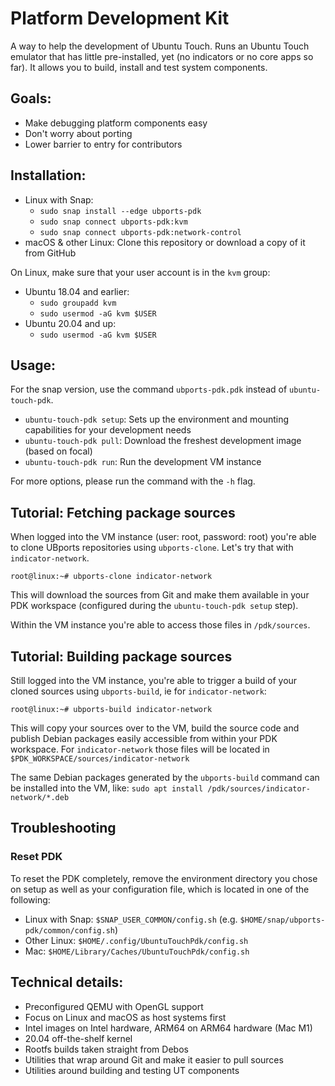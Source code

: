 # Platform Development Kit

A way to help the development of Ubuntu Touch. Runs an Ubuntu Touch emulator that
has little pre-installed, yet (no indicators or no core apps so far). It allows you
to build, install and test system components.

## Goals:

- Make debugging platform components easy
- Don't worry about porting
- Lower barrier to entry for contributors


## Installation:

- Linux with Snap:
  - `sudo snap install --edge ubports-pdk`
  - `sudo snap connect ubports-pdk:kvm`
  - `sudo snap connect ubports-pdk:network-control`
- macOS & other Linux: Clone this repository or download a copy of it from GitHub

On Linux, make sure that your user account is in the `kvm` group:
- Ubuntu 18.04 and earlier:
  - `sudo groupadd kvm`
  - `sudo usermod -aG kvm $USER`
- Ubuntu 20.04 and up:
  - `sudo usermod -aG kvm $USER`

## Usage:

For the snap version, use the command `ubports-pdk.pdk` instead of `ubuntu-touch-pdk`.

- `ubuntu-touch-pdk setup`: Sets up the environment and mounting capabilities for your development needs
- `ubuntu-touch-pdk pull`: Download the freshest development image (based on focal)
- `ubuntu-touch-pdk run`: Run the development VM instance

For more options, please run the command with the `-h` flag.


## Tutorial: Fetching package sources

When logged into the VM instance (user: root, password: root) you're able to clone UBports repositories using `ubports-clone`. Let's try that with `indicator-network`.

```
root@linux:~# ubports-clone indicator-network
```

This will download the sources from Git and make them available in your PDK workspace (configured during the `ubuntu-touch-pdk setup` step).

Within the VM instance you're able to access those files in `/pdk/sources`.


## Tutorial: Building package sources

Still logged into the VM instance, you're able to trigger a build of your cloned sources using `ubports-build`, ie for `indicator-network`:

```
root@linux:~# ubports-build indicator-network
```

This will copy your sources over to the VM, build the source code and publish Debian packages easily accessible from within your PDK workspace. For `indicator-network` those files will be located in `$PDK_WORKSPACE/sources/indicator-network`

The same Debian packages generated by the `ubports-build` command can be installed into the VM, like: `sudo apt install /pdk/sources/indicator-network/*.deb`

## Troubleshooting

### Reset PDK

To reset the PDK completely, remove the environment directory you chose on setup
as well as your configuration file, which is located in one of the following:

- Linux with Snap: `$SNAP_USER_COMMON/config.sh` (e.g. `$HOME/snap/ubports-pdk/common/config.sh`)
- Other Linux: `$HOME/.config/UbuntuTouchPdk/config.sh`
- Mac: `$HOME/Library/Caches/UbuntuTouchPdk/config.sh`

## Technical details:

- Preconfigured QEMU with OpenGL support
- Focus on Linux and macOS as host systems first
- Intel images on Intel hardware, ARM64 on ARM64 hardware (Mac M1)
- 20.04 off-the-shelf kernel
- Rootfs builds taken straight from Debos
- Utilities that wrap around Git and make it easier to pull sources
- Utilities around building and testing UT components
